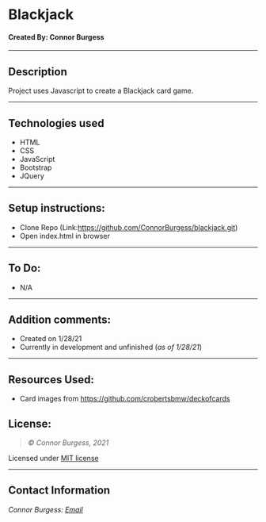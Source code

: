 # Blackjack
#### Created By: Connor Burgess 

* * *

## Description  
Project uses Javascript to create a Blackjack card game.

* * *

## Technologies used
* HTML
* CSS
* JavaScript
* Bootstrap
* JQuery

* * *

## Setup instructions:  
* Clone Repo (Link:https://github.com/ConnorBurgess/blackjack.git)
* Open index.html in browser

* * *

## To Do:
* N/A

* * *

## Addition comments:
* Created on 1/28/21  
* Currently in development and unfinished (*as of 1/28/21*)

* * *

## Resources Used:
 * Card images from https://github.com/crobertsbmw/deckofcards
## License:
> *&copy; Connor Burgess, 2021*

Licensed under [MIT license](https://mit-license.org/)

* * *

## Contact Information
_Connor Burgess: [Email](connorburgesscodes@gmail.com)_